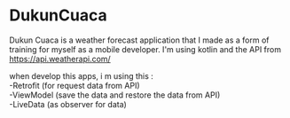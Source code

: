 # DukunCuaca
Dukun Cuaca is a weather forecast application that I made as a form of training for myself as a mobile developer. I'm using kotlin and the API from https://api.weatherapi.com/

when develop this apps, i m using this : <br />
-Retrofit (for request data from API) <br />
-ViewModel (save the data and restore the data from API) <br />
-LiveData (as observer for data)
